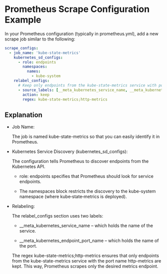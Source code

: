 # Prometheus Scrape Configuration Example

In your Prometheus configuration (typically in prometheus.yml), add a new scrape job similar to the following:

``` yml
scrape_configs:
  - job_name: 'kube-state-metrics'
    kubernetes_sd_configs:
      - role: endpoints
        namespaces:
          names:
            - kube-system
    relabel_configs:
      # Keep only endpoints from the kube-state-metrics service with port "http-metrics"
      - source_labels: [__meta_kubernetes_service_name, __meta_kubernetes_endpoint_port_name]
        action: keep
        regex: kube-state-metrics;http-metrics
```

## Explanation

* Job Name:

  The job is named kube-state-metrics so that you can easily identify it in Prometheus.

* Kubernetes Service Discovery (kubernetes_sd_configs):
  
  The configuration tells Prometheus to discover endpoints from the Kubernetes API.

    * role: endpoints specifies that Prometheus should look for service endpoints.

    * The namespaces block restricts the discovery to the kube-system namespace (where kube‑state‑metrics is deployed).

* Relabeling:

  The relabel_configs section uses two labels:

    * __meta_kubernetes_service_name – which holds the name of the service.

    * __meta_kubernetes_endpoint_port_name – which holds the name of the port.

  The regex kube-state-metrics;http-metrics ensures that only endpoints from the kube-state-metrics service with the port name http-metrics are kept. This way, Prometheus scrapes only the desired metrics endpoint.